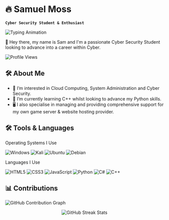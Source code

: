 # 🔥 Samuel Moss  
**`Cyber Security Student & Enthusiast`**  

![Typing Animation](https://readme-typing-svg.herokuapp.com?font=Fira+Code&size=22&pause=500&color=F70000&vCenter=true&width=435&lines=Hi+there!+I'm+Samuel+Moss;Welcome+to+my+GitHub+profile!)

👋 Hey there, my name is Sam and I'm a passionate Cyber Security Student looking to advance into a career within Cyber.  

![Profile Views](https://komarev.com/ghpvc/?username=Samuel-Moss&color=brightgreen)  

## 🛠️ About Me
- 👀 I’m interested in Cloud Computing, System Administration and Cyber Security.  
- 🌱 I’m currently learning C++ whilst looking to advance my Python skills.  
- 🖥️ I also specialise in managing and providing comprehensive support for my own game server & website hosting provider.  

## 🛠️ Tools & Languages

<p>Operating Systems I Use </p>

![Windows](https://img.shields.io/badge/Windows-0078D6?style=for-the-badge&logo=windows&logoColor=white)
![Kali](https://img.shields.io/badge/Kali-268BEE?style=for-the-badge&logo=kalilinux&logoColor=white)
![Ubuntu](https://img.shields.io/badge/Ubuntu-E95420?style=for-the-badge&logo=ubuntu&logoColor=white)
![Debian](https://img.shields.io/badge/Debian-D70A53?style=for-the-badge&logo=debian&logoColor=white)

<p>Languages I Use</p>

![HTML5](https://img.shields.io/badge/html5-%23E34F26.svg?style=for-the-badge&logo=html5&logoColor=white)
![CSS3](https://img.shields.io/badge/css3-%231572B6.svg?style=for-the-badge&logo=css3&logoColor=white)
![JavaScript](https://img.shields.io/badge/javascript-%23323330.svg?style=for-the-badge&logo=javascript&logoColor=%23F7DF1E)
![Python](https://img.shields.io/badge/python-3670A0?style=for-the-badge&logo=python&logoColor=ffdd54)
![C#](https://img.shields.io/badge/c%23-%23239120.svg?style=for-the-badge&logo=c-sharp&logoColor=white)
![C++](https://img.shields.io/badge/c++-%2300599C.svg?style=for-the-badge&logo=c%2B%2B&logoColor=white)

## 📊 Contributions

![GitHub Contribution Graph](https://github-readme-activity-graph.vercel.app/graph?username=Samuel-Moss&theme=radical)  

<div align="center">
  <img src="https://github-readme-streak-stats.herokuapp.com/?user=Samuel-Moss&theme=radical" alt="GitHub Streak Stats">
</div>








